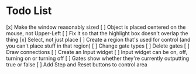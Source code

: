# Todo List

[x]  Make the window reasonably sized
[ ]  Object is placed centered on the mouse, not Upper-Left
[ ]  Fix it so that the highlight box doesn't overlap the thing
[x]  Select, not just place
[ ]  Create a region that's used for control (and you can't place stuff in that region)
[ ]  Change gate types
[ ]  Delete gates
[ ]  Draw connections
[ ]  Create an Input widget
[ ]  Input widget can be on, off, turning on or turning off
[ ]  Gates show whether they're currently outputting true or false
[ ]  Add Step and Reset buttons to control area
